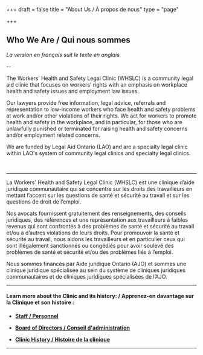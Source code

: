 +++
draft = false
title = "About Us / À propos de nous"
type = "page"

+++
## **Who We Are / Qui nous sommes**

_La version en français suit le texte en anglais._

--

The Workers’ Health and Safety Legal Clinic (WHSLC) is a community legal aid clinic that focuses on workers’ rights with an emphasis on workplace health and safety issues and employment law issues.

Our lawyers provide free information, legal advice, referrals and representation to low-income workers who face health and safety problems at work and/or other violations of their rights. We act for workers to promote health and safety in the workplace, and in particular, for those who are unlawfully punished or terminated for raising health and safety concerns and/or employment related concerns.

We are funded by Legal Aid Ontario (LAO) and are a specialty legal clinic within LAO's system of community legal clinics and specialty legal clinics.

<p><br><p>

---

La Workers' Health and Safety Legal Clinic (WHSLC) est une clinique d’aide juridique communautaire qui se concentre sur les droits des travailleurs en mettant l’accent sur les questions de santé et sécurité au travail et sur les questions de droit de l’emploi.

Nos avocats fournissent gratuitement des renseignements, des conseils juridiques, des références et une représentation aux travailleurs à faibles revenus qui sont confrontés à des problèmes de santé et sécurité au travail et/ou à d’autres violations de leurs droits. Pour promouvoir la santé et sécurité au travail, nous aidons les travailleurs et en particulier ceux qui sont illégalement sanctionnés ou congédiés pour avoir soulevé des problèmes de santé et sécurité et/ou des problèmes liés à l’emploi.

Nous sommes financés par Aide juridique Ontario (AJO) et sommes une clinique juridique spécialisée au sein du système de cliniques juridiques communautaires et de cliniques juridiques spécialisées de l’AJO.

---

#### Learn more about the Clinic and its history: / Apprenez-en davantage sur la Clinique et son histoire :

*   [**Staff / Personnel**](/menu/aboutus/staff/)

*   [**Board of Directors / Conseil d'administration**](/menu/aboutus/board-of-directors/)

*   [**Clinic History / Histoire de la clinique**](/menu/aboutus/clinic-history/)

---
